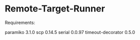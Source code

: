 # Remote-Target-Runner

Requirements:

paramiko            3.1.0
scp                 0.14.5
serial              0.0.97
timeout-decorator   0.5.0